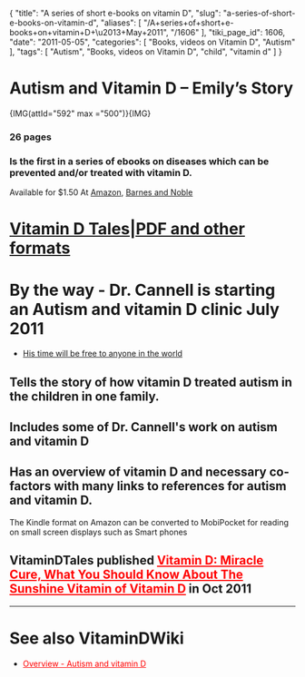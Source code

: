 {
    "title": "A series of short e-books on vitamin D",
    "slug": "a-series-of-short-e-books-on-vitamin-d",
    "aliases": [
        "/A+series+of+short+e-books+on+vitamin+D+\u2013+May+2011",
        "/1606"
    ],
    "tiki_page_id": 1606,
    "date": "2011-05-05",
    "categories": [
        "Books, videos on Vitamin D",
        "Autism"
    ],
    "tags": [
        "Autism",
        "Books, videos on Vitamin D",
        "child",
        "vitamin d"
    ]
}


# Autism and Vitamin D – Emily’s Story

{IMG(attId="592" max ="500")}{IMG}

### 26 pages

### Is the first in a series of ebooks on diseases which can be prevented and/or treated with vitamin D.

Available for $1.50 At [Amazon](http://www.amazon.com/Autism-Vitamin-Emilys-Story-ebook/dp/B004Z9YDOQ/ref=sr_1_1?ie=UTF8&m=AG56TWVU5XWC2&s=books&qid=1304576513&sr=8-1
),  [Barnes and Noble](http://bit.ly/emilysstory) 

# [Vitamin D Tales|PDF and other formats](http://vitamindtales.com/)

# By the way - Dr. Cannell is starting an Autism and vitamin D clinic July 2011

* [His time will be free to anyone in the world](http://the-health-gazette.com/1147/free-autism-clinic-with-john-cannell-m-d/)

## Tells the story of how vitamin D treated autism in the children in one family.

## Includes some of Dr. Cannell's work on autism and vitamin D

## Has an overview of vitamin D and necessary co-factors with many links to references for autism and vitamin D.

The Kindle format on Amazon can be converted to MobiPocket for reading on small screen displays such as Smart phones

## VitaminDTales  published <a href="/posts/vitamin-d-miracle-cure-what-you-should-know-about-the-sunshine-vitamin-of-vitamin-d" style="color: red; text-decoration: underline;" title="This link has an unknown page_id: 2076">Vitamin D: Miracle Cure, What You Should Know About The Sunshine Vitamin of Vitamin D</a> in Oct 2011

- - - - - - 

# See also VitaminDWiki

* <a href="/posts/overview-autism-and-vitamin-d" style="color: red; text-decoration: underline;" title="This link has an unknown page_id: 605">Overview - Autism and vitamin D</a>